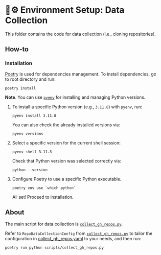 # 🌱⚙️ Environment Setup: Data Collection

This folder contains the code for data collection (i.e., cloning repositories).

## How-to

### Installation

[Poetry](https://python-poetry.org/) is used for dependencies management. To install dependencies, go to root directory and run:

```shell
poetry install
```

**Note**. You can use [`pyenv`](https://github.com/pyenv/pyenv) for installing and managing Python versions.

1. To install a specific Python version (e.g., `3.11.8`) with `pyenv`, run:
 
    ```shell
    pyenv install 3.11.8
    ```
    
    You can also check the already installed versions via:
    
    ```shell
    pyenv versions
    ```

2. Select a specific version for the current shell session: 

    ```shell
    pyenv shell 3.11.8
    ```
    
    Check that Python version was selected correctly via:
    
    ```shell
    python --version
    ```

3. Configure Poetry to use a specific Python executable.

    ```shell
    poetry env use `which python`
    ```
    
    All set! Proceed to installation.

## About

The main script for data collection is [`collect_gh_repos.py`](scripts/collect_gh_repos.py).

Refer to `RepoDataCollectionConfig` from [`collect_gh_repos.py`](scripts/collect_gh_repos.py) to tailor the configuration in [collect_gh_repos.yaml](configs/collect_gh_repos.yaml) to your needs, and then run:

```shell
poetry run python scripts/collect_gh_repos.py
```
